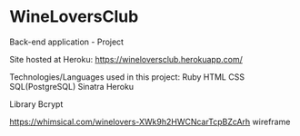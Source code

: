 # WineLoversClub

Back-end application - Project

Site hosted at Heroku: https://wineloversclub.herokuapp.com/

Technologies/Languages used in this project:
Ruby
HTML
CSS
SQL(PostgreSQL)
Sinatra
Heroku

Library
Bcrypt

https://whimsical.com/winelovers-XWk9h2HWCNcarTcpBZcArh wireframe
